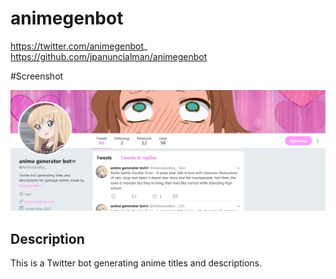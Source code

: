 # animegenbot

https://twitter.com/animegenbot_
https://github.com/jpanuncialman/animegenbot

#Screenshot

![](/twitter.jpg)



## Description

This is a Twitter bot generating anime titles and descriptions.





